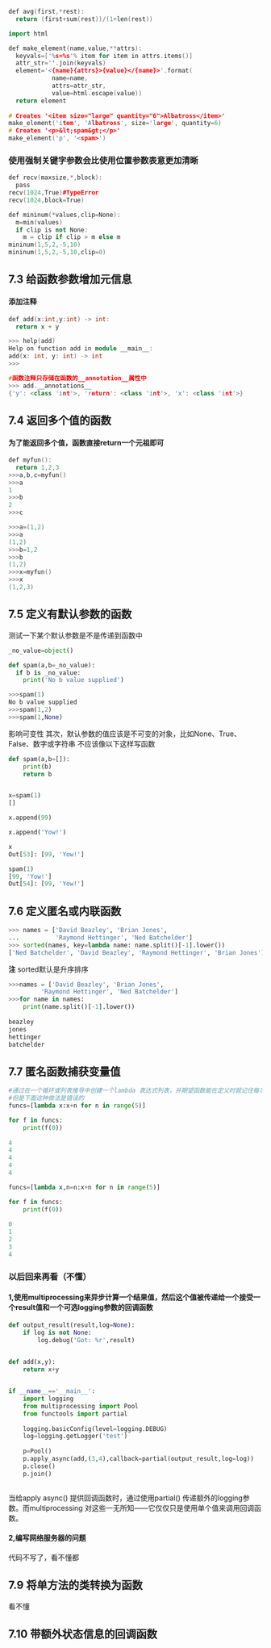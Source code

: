 ```cpp
def avg(first,*rest):
  return (first+sum(rest))/(1+len(rest))
```

```cpp
import html

def make_element(name,value,**attrs):
  keyvals=['%s=%s'% item for item in attrs.items()]
  attr_str=''.join(keyvals)
  element='<{name}{attrs}>{value}</{name}>'.format(
            name=name,
            attrs=attr_str,
            value=html.escape(value))
  return element
  
# Creates '<item size="large" quantity="6">Albatross</item>'
make_element('item', 'Albatross', size='large', quantity=6)
# Creates '<p>&lt;spam&gt;</p>'
make_element('p', '<spam>')
```

### 使用强制关键字参数会比使用位置参数表意更加清晰
```cpp
def recv(maxsize,*,block):
  pass
recv(1024,True)#TypeError
recv(1024,block=True)
```
```cpp
def mininum(*values,clip=None):
  m=min(values)
  if clip is not None:
    m = clip if clip > m else m
mininum(1,5,2,-5,10)
mininum(1,5,2,-5,10,clip=0)
```

## 7.3 给函数参数增加元信息
#### 添加注释
```cpp
def add(x:int,y:int) -> int:
  return x + y

>>> help(add)
Help on function add in module __main__:
add(x: int, y: int) -> int
>>>

#函数注释只存储在函数的__annotation__属性中
>>> add.__annotations__
{'y': <class 'int'>, 'return': <class 'int'>, 'x': <class 'int'>}

```

## 7.4 返回多个值的函数
#### 为了能返回多个值，函数直接return一个元祖即可
```cpp
def myfun():
  return 1,2,3
>>>a,b,c=myfun()
>>>a
1
>>>b
2
>>>c

>>>a=(1,2)
>>>a
(1,2)
>>>b=1,2
>>>b
(1,2)
>>>x=myfun()
>>>x
(1,2,3)

```

## 7.5 定义有默认参数的函数

测试一下某个默认参数是不是传递到函数中
```py
_no_value=object()

def spam(a,b=_no_value):
  if b is _no_value:
    print('No b value supplied')

>>>spam(1)
No b value supplied
>>>spam(1,2)
>>>spam(1,None)


```
影响可变性
其次，默认参数的值应该是不可变的对象，比如None、True、False、数字或字符串
不应该像以下这样写函数
```py
def spam(a,b=[]):
    print(b)
    return b


x=spam(1)
[]

x.append(99)

x.append('Yow!')

x
Out[53]: [99, 'Yow!']

spam(1)
[99, 'Yow!']
Out[54]: [99, 'Yow!']
```



## 7.6 定义匿名或内联函数
```py
>>> names = ['David Beazley', 'Brian Jones',
...          'Raymond Hettinger', 'Ned Batchelder']
>>> sorted(names, key=lambda name: name.split()[-1].lower())
['Ned Batchelder', 'David Beazley', 'Raymond Hettinger', 'Brian Jones']
```
**注** sorted默认是升序排序
```py
>>>names = ['David Beazley', 'Brian Jones',
         'Raymond Hettinger', 'Ned Batchelder']
>>>for name in names:
    print(name.split()[-1].lower())
    
beazley
jones
hettinger
batchelder
```

## 7.7 匿名函数捕获变量值

```py
#通过在一个循环或列表推导中创建一个lambda 表达式列表，并期望函数能在定义时就记住每次的迭代值
#但是下面这种做法是错误的
funcs=[lambda x:x+n for n in range(5)]

for f in funcs:
    print(f(0))
    
4
4
4
4
4

funcs=[lambda x,n=n:x+n for n in range(5)]

for f in funcs:
    print(f(0))
    
0
1
2
3
4
```

### 以后回来再看（不懂）
#### 1,使用multiprocessing来异步计算一个结果值，然后这个值被传递给一个接受一个result值和一个可选logging参数的回调函数
```py
def output_result(result,log=None):
    if log is not None:
        log.debug('Got: %r',result)
        

def add(x,y):
    return x+y


if __name__=='__main__':
    import logging 
    from multiprocessing import Pool
    from functools import partial
    
    logging.basicConfig(level=logging.DEBUG)
    log=logging.getLogger('test')
    
    p=Pool()
    p.apply_async(add,(3,4),callback=partial(output_result,log=log))
    p.close()
    p.join()
    
```
当给apply async() 提供回调函数时，通过使用partial() 传递额外的logging参数。而multiprocessing 对这些一无所知——它仅仅只是使用单个值来调用回调函数。

#### 2,编写网络服务器的问题
代码不写了，看不懂都

## 7.9 将单方法的类转换为函数
看不懂

## 7.10 带额外状态信息的回调函数











